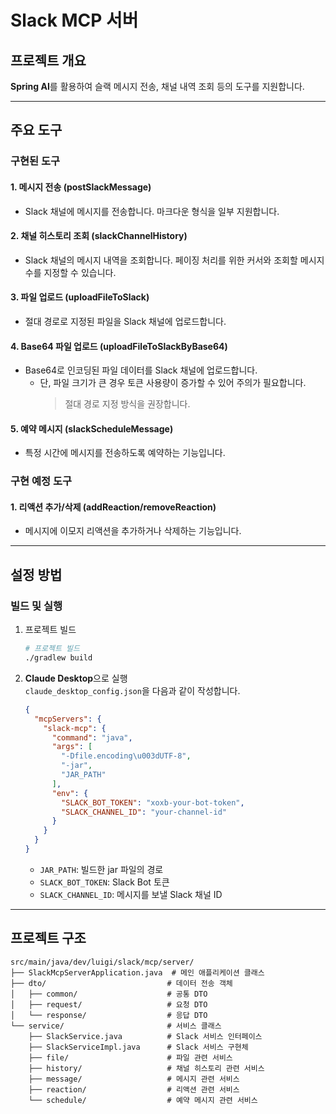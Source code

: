 # Slack MCP 서버

## 프로젝트 개요

**Spring AI**를 활용하여 슬랙 메시지 전송, 채널 내역 조회 등의 도구를 지원합니다.

---

## 주요 도구

### 구현된 도구

#### 1. 메시지 전송 (postSlackMessage)

* Slack 채널에 메시지를 전송합니다. 마크다운 형식을 일부 지원합니다.

#### 2. 채널 히스토리 조회 (slackChannelHistory)

* Slack 채널의 메시지 내역을 조회합니다. 페이징 처리를 위한 커서와 조회할 메시지 수를 지정할 수 있습니다.

#### 3. 파일 업로드 (uploadFileToSlack)

* 절대 경로로 지정된 파일을 Slack 채널에 업로드합니다.

#### 4. Base64 파일 업로드 (uploadFileToSlackByBase64)

* Base64로 인코딩된 파일 데이터를 Slack 채널에 업로드합니다.
    * 단, 파일 크기가 큰 경우 토큰 사용량이 증가할 수 있어 주의가 필요합니다.
      > 절대 경로 지정 방식을 권장합니다.

#### 5. 예약 메시지 (slackScheduleMessage)

* 특정 시간에 메시지를 전송하도록 예약하는 기능입니다.

### 구현 예정 도구

#### 1. 리액션 추가/삭제 (addReaction/removeReaction)

* 메시지에 이모지 리액션을 추가하거나 삭제하는 기능입니다.

---

## 설정 방법

### 빌드 및 실행

1. 프로젝트 빌드

    ```bash
    # 프로젝트 빌드
    ./gradlew build
    ```

2. **Claude Desktop**으로 실행  
   `claude_desktop_config.json`을 다음과 같이 작성합니다.
   ```json
   {
     "mcpServers": {
       "slack-mcp": {
         "command": "java",
         "args": [
           "-Dfile.encoding\u003dUTF-8",
           "-jar",
           "JAR_PATH"
         ],
         "env": {
           "SLACK_BOT_TOKEN": "xoxb-your-bot-token",
           "SLACK_CHANNEL_ID": "your-channel-id"
         }
       }
     }
   }
   ```
    - `JAR_PATH`: 빌드한 jar 파일의 경로
    - `SLACK_BOT_TOKEN`: Slack Bot 토큰
    - `SLACK_CHANNEL_ID`: 메시지를 보낼 Slack 채널 ID

---

## 프로젝트 구조

```
src/main/java/dev/luigi/slack/mcp/server/
├── SlackMcpServerApplication.java  # 메인 애플리케이션 클래스
├── dto/                           # 데이터 전송 객체
│   ├── common/                    # 공통 DTO
│   ├── request/                   # 요청 DTO
│   └── response/                  # 응답 DTO
└── service/                       # 서비스 클래스
    ├── SlackService.java          # Slack 서비스 인터페이스
    ├── SlackServiceImpl.java      # Slack 서비스 구현체
    ├── file/                      # 파일 관련 서비스
    ├── history/                   # 채널 히스토리 관련 서비스
    ├── message/                   # 메시지 관련 서비스
    ├── reaction/                  # 리액션 관련 서비스
    └── schedule/                  # 예약 메시지 관련 서비스
```

